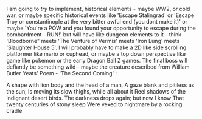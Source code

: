 I am going to *try* to implement, historical elements - maybe WW2, or cold war, or maybe specific historical events like 'Escape Stalingrad' or 'Escape Troy or constantinople at the very bitter awful end (you dont make it)' or maybe  'You're a POW and you found your opportunity to escape during the bombardment - RUN!'  but will have like dungeon elements to it - think 'Bloodborne" meets 'The Venture of Vermis'  meets 'Iron Lung' meets 'Slaughter House 5'. I will probably have to make a 2D like side scrolling platformer like mario or cuphead, or maybe a top down perspective like game like pokemon or the early Dragon Ball Z games. The final boss will defiantly be something wild - maybe the creature described from William Butler Yeats' Poem - 'The Second Coming' :

A shape with lion body and the head of a man,
A gaze blank and pitiless as the sun,
Is moving its slow thighs, while all about it
Reel shadows of the indignant desert birds.
The darkness drops again; but now I know
That twenty centuries of stony sleep
Were vexed to nightmare by a rocking cradle
